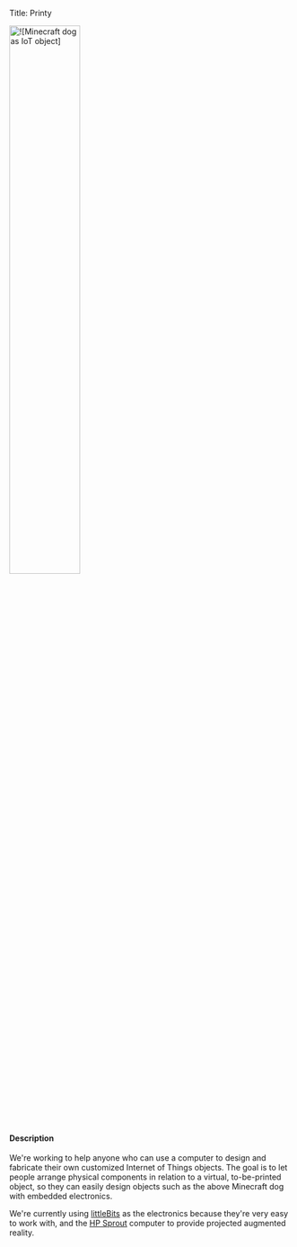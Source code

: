 Title: Printy

<img alt="![Minecraft dog as IoT object]" src="projects/mc_dog.jpg" style="width:50%" class="center-block">

#### Description
We're working to help anyone who can use a computer to design and fabricate their own customized Internet of Things objects. The goal is to let people arrange physical components in relation to a virtual, to-be-printed object, so they can easily design objects such as the above Minecraft dog with embedded electronics.

We're currently using [littleBits](http://littlbits.cc) as the electronics because they're very easy to work with, and the [HP Sprout](http://sprout.hp.com/) computer to provide projected augmented reality.